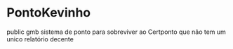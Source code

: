 # PontoKevinho
public gmb sistema de ponto para sobreviver ao Certponto que não tem um unico relatório decente
